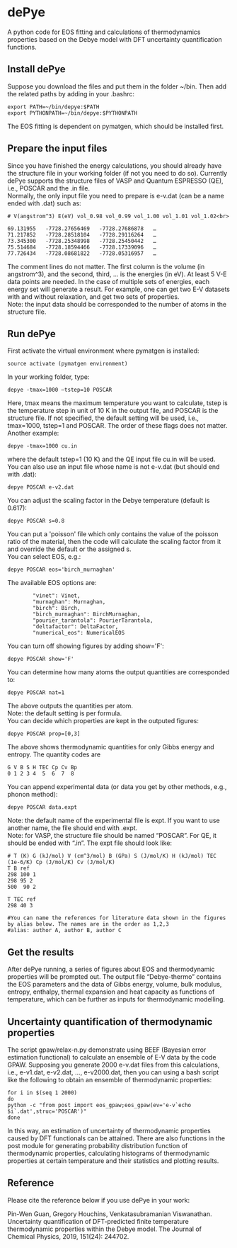 # dePye
A python code for EOS fitting and calculations of thermodynamics properties based on the Debye model with DFT uncertainty quantification functions.

## Install dePye

Suppose you download the files and put them in the folder \~/bin. Then add the related paths by adding in your .bashrc:<br>
```
export PATH=~/bin/depye:$PATH
export PYTHONPATH=~/bin/depye:$PYTHONPATH
```
The EOS fitting is dependent on pymatgen, which should be installed first.<br>

## Prepare the input files

Since you have finished the energy calculations, you should already have the structure file in your working folder (if not you need to do so). Currently dePye supports the structure files of VASP and Quantum ESPRESSO (QE), i.e., POSCAR and the .in file.<br> 
Normally, the only input file you need to prepare is e-v.dat (can be a name ended with .dat) such as:<br>
```
# V(angstrom^3) E(eV) vol_0.98 vol_0.99 vol_1.00 vol_1.01 vol_1.02<br>

69.131955   -7728.27656469   -7728.27686878   …
71.217852   -7728.28518104   -7728.29116264   …
73.345300   -7728.25348998   -7728.25450442   …
75.514684   -7728.18594466   -7728.17339096   …
77.726434   -7728.08681822   -7728.05316957   …
```
The comment lines do not matter. The first column is the volume (in angstrom^3), and the second, third, … is the energies (in eV). At least 5 V-E data points are needed. In the case of multiple sets of energies, each energy set will generate a result. For example, one can get two E-V datasets with and without relaxation, and get two sets of properties.<br>
Note: the input data should be corresponded to the number of atoms in the structure file. 

## Run dePye

First activate the virtual environment where pymatgen is installed:<br>
```
source activate (pymatgen environment)
```
In your working folder, type:<br>
```
depye -tmax=1000 –tstep=10 POSCAR
```
Here,  tmax means the maximum temperature you want to calculate, tstep is the temperature step in unit of 10 K in the output file, and POSCAR is the structure file. If not specified, the default setting will be used, i.e., tmax=1000, tstep=1 and POSCAR. The order of these flags does not matter. Another example:<br>
```
depye -tmax=1000 cu.in
```
where the default tstep=1 (10 K) and the QE input file cu.in will be used.<br>
You can also use an input file whose name is not e-v.dat (but should end with .dat):<br>
```
depye POSCAR e-v2.dat
```
You can adjust the scaling factor in the Debye temperature (default is 0.617):<br>
```
depye POSCAR s=0.8
```
You can put a 'poisson' file which only contains the value of the poisson ratio of the material, then the code will calculate the scaling factor from it and override the default or the assigned s.<br>
You can select EOS, e.g.:<br>
```
depye POSCAR eos='birch_murnaghan'
```
The available EOS options are:<br>
```
        "vinet": Vinet,
        "murnaghan": Murnaghan,
        "birch": Birch,
        "birch_murnaghan": BirchMurnaghan,
        "pourier_tarantola": PourierTarantola,
        "deltafactor": DeltaFactor,
        "numerical_eos": NumericalEOS
```
You can turn off showing figures by adding show='F':<br>
```
depye POSCAR show='F'
```
You can determine how many atoms the output quantities are corresponded to:<br>
```
depye POSCAR nat=1
```
The above outputs the quantities per atom.<br>
Note: the default setting is per formula.<br>
You can decide which properties are kept in the outputed figures:<br>
```
depye POSCAR prop=[0,3]
```
The above shows thermodynamic quantities for only Gibbs energy and entropy. The quantity codes are<br>
```
G V B S H TEC Cp Cv Bp
0 1 2 3 4  5  6  7  8
```
You can append experimental data (or data you get by other methods, e.g., phonon method):<br>
```
depye POSCAR data.expt
```
Note: the default name of the experimental file is expt. If you want to use another name, the file should end with .expt.<br> 
Note: for VASP, the structure file should be named “POSCAR”. For QE, it should be ended with “.in”. The expt file should look like:<br>
```
# T (K) G (kJ/mol) V (cm^3/mol) B (GPa) S (J/mol/K) H (kJ/mol) TEC (1e-6/K) Cp (J/mol/K) Cv (J/mol/K)
T B ref
298 100 1
298 95 2 
500  90 2

T TEC ref
298 40 3

#You can name the references for literature data shown in the figures by alias below. The names are in the order as 1,2,3
#alias: author A, author B, author C
```

## Get the results

After dePye running, a series of figures about EOS and thermodynamic properties will be prompted out.  The output file “Debye-thermo” contains the EOS parameters and the data of Gibbs energy, volume, bulk modulus, entropy, enthalpy, thermal expansion and heat capacity as functions of temperature, which can be further as inputs for thermodynamic modelling.<br> 

## Uncertainty quantification of thermodynamic properties

The script gpaw/relax-n.py demonstrate using BEEF (Bayesian error estimation functional) to calculate an ensemble of E-V data by the code GPAW. Supposing you generate 2000 e-v.dat files from this calculations, i.e., e-v1.dat, e-v2.dat, ..., e-v2000.dat, then you can using a bash script like the following to obtain an ensemble of thermodynamic properties:<br>
```
for i in $(seq 1 2000)
do
python -c "from post import eos_gpaw;eos_gpaw(ev='e-v`echo $i`.dat',struc='POSCAR')"
done
```
In this way, an estimation of uncertainty of thermodynamic properties caused by DFT functionals can be attained. There are also functions in the post module for generating probability distribution function of thermodynamic properties, calculating histograms of thermodynamic properties at certain temperature and their statistics and plotting results. 

## Reference

Please cite the reference below if you use dePye in your work:<br>

Pin-Wen Guan, Gregory Houchins, Venkatasubramanian Viswanathan. Uncertainty quantification of DFT-predicted finite temperature thermodynamic properties within the Debye model. The Journal of Chemical Physics, 2019, 151(24): 244702.<br>
